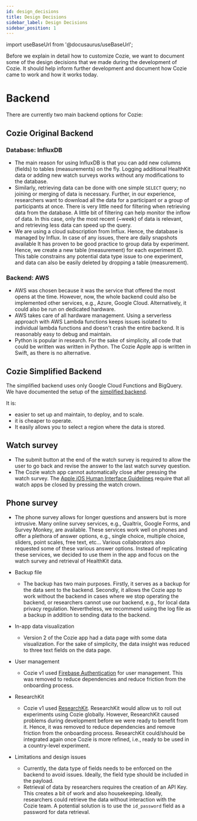```yaml
---
id: design_decisions
title: Design Decisions
sidebar_label: Design Decisions
sidebar_position: 1
---
```


import useBaseUrl from '@docusaurus/useBaseUrl';

Before we explain in detail how to customize Cozie, we want to document some of the design decisions that we made during the development of Cozie.
It should help inform further development and document how Cozie came to work and how it works today.

# Backend

There are currently two main backend options for Cozie:

## Cozie Original Backend

### Database: InfluxDB

- The main reason for using InfluxDB is that you can add new columns (fields) to tables (measurements) on the fly. Logging additional HealthKit data or adding new watch surveys works without any modifications to the database.
- Similarly, retrieving data can be done with one simple `SELECT` query; no joining or merging of data is necessary. Further, in our experience, researchers want to download all the data for a participant or a group of participants at once. There is very little need for filtering when retrieving data from the database. A little bit of filtering can help monitor the inflow of data. In this case, only the most recent (~week) of data is relevant, and retrieving less data can speed up the query.
- We are using a cloud subscription from Influx. Hence, the database is managed by Influx. In case of any issues, there are daily snapshots available
It has proven to be good practice to group data by experiment. Hence, we create a new table (measurement) for each experiment ID. This table constrains any potential data type issue to one experiment, and data can also be easily deleted by dropping a table (measurement). 

### Backend: AWS

- AWS was chosen because it was the service that offered the most opens at the time. However, now, the whole backend could also be implemented other services, e.g., Azure, Google Cloud. Alternatively, it could also be run on dedicated hardware.
- AWS takes care of all hardware management. 
Using a serverless approach with AWS Lambda functions keeps issues isolated to individual lambda functions and doesn't crash the entire backend. It is reasonably easy to debug and maintain.
- Python is popular in research. For the sake of simplicity, all code that could be written was written in Python. The Cozie Apple app is written in Swift, as there is no alternative.

## Cozie Simplified Backend

The simplified backend uses only Google Cloud Functions and BigQuery.
We have documented the setup of the [simplified backend](https://github.com/cozie-app/cozie-apple-google-backend).

It is:
- easier to set up and maintain, to deploy, and to scale.
- it is cheaper to operate. 
- It easily allows you to select a region where the data is stored.

## Watch survey
- The submit button at the end of the watch survey is required to allow the user to go back and revise the answer to the last watch survey question.
- The Cozie watch app cannot automatically close after pressing the watch survey. The [Apple iOS Human Interface Guidelines](https://stackoverflow.com/questions/8739178/does-apple-disallow-the-use-of-a-close-button-on-ios-ipad) require that all watch apps be closed by pressing the watch crown.

## Phone survey
- The phone survey allows for longer questions and answers but is more intrusive. Many online survey services, e.g., Qualtrix, Google Forms, and Survey Monkey, are available. These services work well on phones and offer a plethora of answer options, e.g., single choice, multiple choice, sliders, point scales, free text, etc... 
    Various collaborators also requested some of these various answer options.
    Instead of replicating these services, we decided to use them in the app and focus on the watch survey and retrieval of HealthKit data.

- Backup file
    - The backup has two main purposes. Firstly, it serves as a backup for the data sent to the backend. Secondly, it allows the Cozie app to work without the backend in cases where we stop operating the backend, or researchers cannot use our backend, e.g., for local data privacy regulation. Nevertheless, we recommend using the log file as a backup in addition to sending data to the backend.

- In-app data visualization
    - Version 2 of the Cozie app had a data page with some data visualization. For the sake of simplicity, the data insight was reduced to three text fields on the data page.

- User management
    - Cozie v1 used [Firebase Authentication](https://firebase.google.com/docs/auth) for user management. This was removed to reduce dependencies and reduce friction from the onboarding process. 

- ResearchKit
    - Cozie v1 used [ResearchKit](https://developer.apple.com/researchkit/). ResearchKit would allow us to roll out experiments using Cozie globally. However, ResearchKit caused problems during development before we were ready to benefit from it. Hence, it was removed to reduce dependencies and remove friction from the onboarding process. ResearchKit could/should be integrated again once Cozie is more refined, i.e., ready to be used in a country-level experiment.

- Limitations and design issues
    - Currently, the data type of fields needs to be enforced on the backend to avoid issues. Ideally, the field type should be included in the payload.
    - Retrieval of data by researchers requires the creation of an API Key. This creates a bit of work and also housekeeping. Ideally, researchers could retrieve the data without interaction with the Cozie team. A potential solution is to use the `id_password` field as a password for data retrieval.
